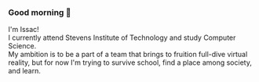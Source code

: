 ### Good morning 🐇

I'm Issac!  
I currently attend Stevens Institute of Technology and study Computer Science.  
My ambition is to be a part of a team that brings to fruition full-dive virtual reality, but for now I'm trying to survive school, find a place among society, and learn.  
<!--  
Here's my portfolio website -- it's a work in progress.  
https://isciiz.web.app
-->

<!--
**iscii/iscii** is a ✨ _special_ ✨ repository because its `README.md` (this file) appears on your GitHub profile.
Here are some ideas to get you started:
- 🔭 I’m currently working on ...
- 🌱 I’m currently learning ...
- 👯 I’m looking to collaborate on ...
- 🤔 I’m looking for help with ...
- 💬 Ask me about ...
- 📫 How to reach me: ...
- 😄 Pronouns: ...
- ⚡ Fun fact: ...
-->
